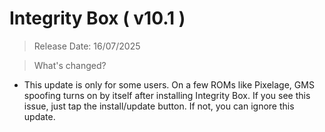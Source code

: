 # Integrity Box ( v10.1 )
> Release Date: 16/07/2025

> What's changed?
- This update is only for some users. On a few ROMs like Pixelage, GMS spoofing turns on by itself after installing Integrity Box. If you see this issue, just tap the install/update button. If not, you can ignore this update.

